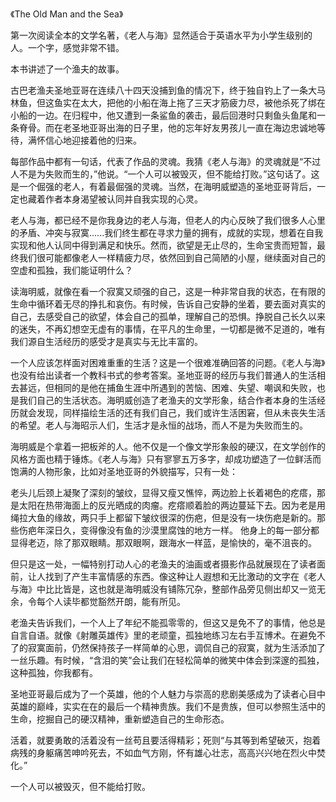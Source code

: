 《The Old Man and the Sea》

第一次阅读全本的文学名著，《老人与海》显然适合于英语水平为小学生级别的人。一个字，感觉非常不错。

本书讲述了一个渔夫的故事。

古巴老渔夫圣地亚哥在连续八十四天没捕到鱼的情况下，终于独自钓上了一条大马林鱼，但这鱼实在太大，把他的小船在海上拖了三天才筋疲力尽，被他杀死了绑在小船的一边。在归程中，他又遭到一条鲨鱼的袭击，最后回港时只剩鱼头鱼尾和一条脊骨。而在老圣地亚哥出海的日子里，他的忘年好友男孩儿一直在海边忠诚地等待，满怀信心地迎接着他的归来。

每部作品中都有一句话，代表了作品的灵魂。我猜《老人与海》的灵魂就是“不过人不是为失败而生的，”他说。“一个人可以被毁灭，但不能给打败。”这句话了。这是一个倔强的老人，有着最倔强的灵魂。当然，在海明威塑造的圣地亚哥背后，一定也藏着作者本身渴望被认同并自我实现的心灵。

老人与海，都已经不是你我身边的老人与海，但老人的内心反映了我们很多人心里的矛盾、冲突与寂寞......我们终生都在寻求力量的拥有，成就的实现，想着在自我实现和他人认同中得到满足和快乐。然而，欲望是无止尽的，生命宝贵而短暂，最终我们很可能都像老人一样精疲力尽，依然回到自己简陋的小屋，继续面对自己的空虚和孤独，我们能证明什么？

读海明威，就像在看一个寂寞又顽强的自己，这是一种非常自我的状态，在有限的生命中循环着无尽的挣扎和哀伤。有时候，告诉自己安静的坐着，要去面对真实的自己，去感受自己的欲望，体会自己的孤单，理解自己的恐惧。挣脱自己长久以来的迷失，不再幻想空无虚有的事情，在平凡的生命里，一切都是微不足道的，唯有我们源自生活经历的感受才是真实与无比丰富的。

一个人应该怎样面对困难重重的生活？这是一个很难准确回答的问题。《老人与海》也没有给出读者一个教科书式的参考答案。圣地亚哥的经历与我们普通人的生活相去甚远，但相同的是他在捕鱼生涯中所遇到的苦恼、困难、失望、嘲讽和失败，也是我们自己的生活状态。海明威创造了老渔夫的文学形象，结合作者本身的生活经历就会发现，同样描绘生活的还有我们自己，我们或许生活困窘，但从未丧失生活的希望。老人与海昭示人们，生活才是永恒的战场，而人不是为失败而生的。

海明威是个拿着一把板斧的人。他不仅是一个像文学形象般的硬汉，在文学创作的风格方面也精于锤炼。《老人与海》只有寥寥五万多字，却成功塑造了一位鲜活而饱满的人物形象，比如对圣地亚哥的外貌描写，只有一处：

老头儿后颈上凝聚了深刻的皱纹，显得又瘦又憔悴，两边脸上长着褐色的疙瘩，那是太阳在热带海面上的反光晒成的肉瘤。疙瘩顺着脸的两边蔓延下去。因为老是用绳拉大鱼的缘故，两只手上都留下皱纹很深的伤疤，但是没有一块伤疤是新的。那些伤疤年深日久，变得像没有鱼的沙漠里腐蚀的地方一样。 他身上的每一部分都显得老迈，除了那双眼睛。那双眼啊，跟海水一样蓝，是愉快的，毫不沮丧的。

但只是这一处，一幅特别打动人心的老渔夫的油画或者摄影作品就展现在了读者面前，让人找到了产生丰富情感的东西。像这种让人遐想和无比激动的文字在《老人与海》中比比皆是，这也就是海明威没有铺陈冗杂，整部作品旁见侧出却又一览无余，令每个人读毕都觉豁然开朗，能有所见。

老渔夫告诉我们，一个人上了年纪不能孤零零的，但这又是免不了的事情，他总是自言自语。就像《射雕英雄传》里的老顽童，孤独地练习左右手互博术。在避免不了的寂寞面前，仍然保持孩子一样简单的心思，调侃自己的寂寞，就为生活添加了一丝乐趣。有时候，“含泪的笑”会让我们在轻松简单的微笑中体会到深邃的孤独，这种孤独，你我都有。

圣地亚哥最后成为了一个英雄，他的个人魅力与崇高的悲剧美感成为了读者心目中英雄的巅峰，实实在在的最后一个精神贵族。我们不是贵族，但可以参照生活中的生命，挖掘自己的硬汉精神，重新塑造自己的生命形态。

活着，就要勇敢的活着没有一丝苟且要活得精彩；死则“与其等到希望破灭，抱着病残的身躯痛苦呻吟死去，不如血气方刚，怀有雄心壮志，高高兴兴地在烈火中焚化。” 

一个人可以被毁灭，但不能给打败。


